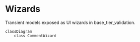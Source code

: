 # Wizards

Transient models exposed as UI wizards in base_tier_validation.

```mermaid
classDiagram
    class CommentWizard
```
